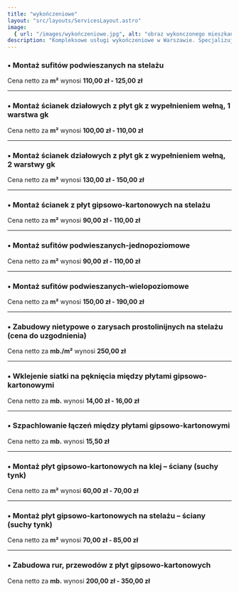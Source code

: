 ```yaml
---
title: "wykończeniowe"
layout: "src/layouts/ServicesLayout.astro"
image:
  { url: "/images/wykończeniowe.jpg", alt: "obraz wykonczonego mieszkania" }
description: "Kompleksowe usługi wykończeniowe w Warszawie. Specjalizujemy się w wykończeniach wnętrz mieszkań, domów i obiektów komercyjnych. Profesjonalizm, precyzja i terminowość."
---
```


### • Montaż sufitów podwieszanych na stelażu

Cena netto za **m²** wynosi **110,00 zł - 125,00 zł**

---

### • Montaż ścianek działowych z płyt gk z wypełnieniem wełną, 1 warstwa gk

Cena netto za **m²** wynosi **100,00 zł - 110,00 zł**

---

### • Montaż ścianek działowych z płyt gk z wypełnieniem wełną, 2 warstwy gk

Cena netto za **m²** wynosi **130,00 zł - 150,00 zł**

---

### • Montaż ścianek z płyt gipsowo-kartonowych na stelażu

Cena netto za **m²** wynosi **90,00 zł - 110,00 zł**

---

### • Montaż sufitów podwieszanych-jednopoziomowe

Cena netto za **m²** wynosi **90,00 zł - 110,00 zł**

---

### • Montaż sufitów podwieszanych-wielopoziomowe

Cena netto za **m²** wynosi **150,00 zł - 190,00 zł**

---

### • Zabudowy nietypowe o zarysach prostolinijnych na stelażu (cena do uzgodnienia)

Cena netto za **mb./m²** wynosi **250,00 zł**

---

### • Wklejenie siatki na pęknięcia między płytami gipsowo-kartonowymi

Cena netto za **mb.** wynosi **14,00 zł - 16,00 zł**

---

### • Szpachlowanie łączeń między płytami gipsowo-kartonowymi

Cena netto za **mb.** wynosi **15,50 zł**

---

### • Montaż płyt gipsowo-kartonowych na klej – ściany (suchy tynk)

Cena netto za **m²** wynosi **60,00 zł - 70,00 zł**

---

### • Montaż płyt gipsowo-kartonowych na stelażu – ściany (suchy tynk)

Cena netto za **m²** wynosi **70,00 zł - 85,00 zł**

---

### • Zabudowa rur, przewodów z płyt gipsowo-kartonowych

Cena netto za **mb.** wynosi **200,00 zł - 350,00 zł**
